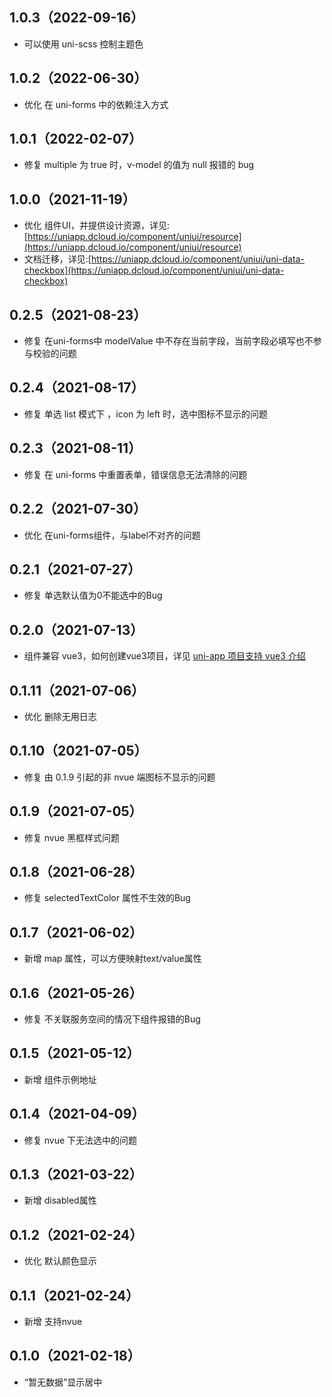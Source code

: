 ## 1.0.3（2022-09-16）
- 可以使用 uni-scss 控制主题色
## 1.0.2（2022-06-30）
- 优化 在 uni-forms 中的依赖注入方式
## 1.0.1（2022-02-07）
- 修复 multiple 为 true 时，v-model 的值为 null 报错的 bug
## 1.0.0（2021-11-19）
- 优化 组件UI，并提供设计资源，详见:[https://uniapp.dcloud.io/component/uniui/resource](https://uniapp.dcloud.io/component/uniui/resource)
- 文档迁移，详见:[https://uniapp.dcloud.io/component/uniui/uni-data-checkbox](https://uniapp.dcloud.io/component/uniui/uni-data-checkbox)
## 0.2.5（2021-08-23）
- 修复 在uni-forms中 modelValue 中不存在当前字段，当前字段必填写也不参与校验的问题
## 0.2.4（2021-08-17）
- 修复 单选 list 模式下 ，icon 为 left 时，选中图标不显示的问题
## 0.2.3（2021-08-11）
- 修复 在 uni-forms 中重置表单，错误信息无法清除的问题
## 0.2.2（2021-07-30）
- 优化 在uni-forms组件，与label不对齐的问题
## 0.2.1（2021-07-27）
- 修复 单选默认值为0不能选中的Bug
## 0.2.0（2021-07-13）
- 组件兼容 vue3，如何创建vue3项目，详见 [uni-app 项目支持 vue3 介绍](https://ask.dcloud.net.cn/article/37834)
## 0.1.11（2021-07-06）
- 优化 删除无用日志
## 0.1.10（2021-07-05）
- 修复 由 0.1.9 引起的非 nvue 端图标不显示的问题
## 0.1.9（2021-07-05）
- 修复 nvue 黑框样式问题
## 0.1.8（2021-06-28）
- 修复 selectedTextColor 属性不生效的Bug
## 0.1.7（2021-06-02）
- 新增 map 属性，可以方便映射text/value属性
## 0.1.6（2021-05-26）
- 修复 不关联服务空间的情况下组件报错的Bug
## 0.1.5（2021-05-12）
- 新增 组件示例地址
## 0.1.4（2021-04-09）
- 修复 nvue 下无法选中的问题
## 0.1.3（2021-03-22）
- 新增 disabled属性
## 0.1.2（2021-02-24）
- 优化 默认颜色显示
## 0.1.1（2021-02-24）
- 新增 支持nvue
## 0.1.0（2021-02-18）
- “暂无数据”显示居中
